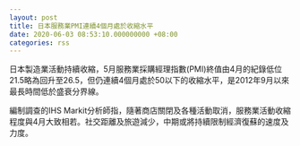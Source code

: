 ```yaml
---
layout: post
title: 日本服務業PMI連續4個月處於收縮水平
date: 2020-06-03 08:53:10.000000000 +08:00
categories: rss
---
```


日本製造業活動持續收縮，5月服務業採購經理指數(PMI)終值由4月的紀錄低位21.5略為回升至26.5，但仍連續4個月處於50以下的收縮水平，是2012年9月以來最長時間低於盛衰分界線。

編制調查的IHS Markit分析師指，隨著商店關閉及各種活動取消，服務業活動收縮程度與4月大致相若。社交距離及旅遊減少，中期或將持續限制經濟復蘇的速度及力度。
